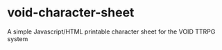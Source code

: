 # void-character-sheet
A simple Javascript/HTML printable character sheet for the VOID TTRPG system
